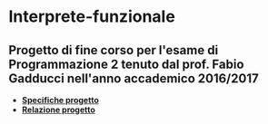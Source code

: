 # Interprete-funzionale

## Progetto di fine corso per l'esame di Programmazione 2 tenuto dal prof. Fabio Gadducci nell'anno accademico 2016/2017

+ <b>[Specifiche progetto](https://nbviewer.jupyter.org/github/MatteoGiorgi/Interprete-funzionale/blob/master/relazione_interprete.pdf)</b>
+ <b>[Relazione progetto](https://nbviewer.jupyter.org/github/MatteoGiorgi/Interprete-funzionale/blob/master/relazione_interprete.pdf)</b>
